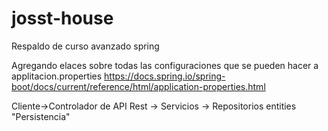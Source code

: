 # josst-house
Respaldo de curso avanzado spring

Agregando elaces sobre todas las configuraciones que se pueden hacer a applitacion.properties https://docs.spring.io/spring-boot/docs/current/reference/html/application-properties.html

Cliente->Controlador de API Rest -> Servicios -> Repositorios entities "Persistencia"
